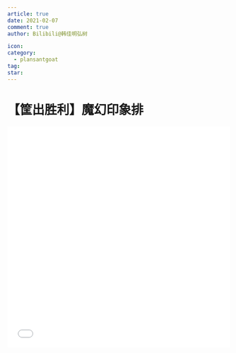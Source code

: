 ```yaml
---
article: true
date: 2021-02-07
comment: true
author: Bilibili@韩佳明弘树

icon:
category:
  - plansantgoat
tag:
star:
---
```


# 【筐出胜利】魔幻印象排

<iframe src="//player.bilibili.com/player.html?aid=886591254&cid=294518105&page=1&danmaku=1" allowfullscreen="allowfullscreen" width="100%" height="500" scrolling="no" frameborder="0" sandbox="allow-top-navigation allow-same-origin allow-forms allow-scripts">
</iframe>